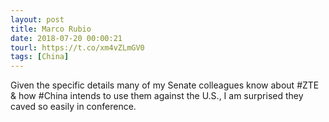 ```yaml
---
layout: post
title: Marco Rubio
date: 2018-07-20 00:00:21
tourl: https://t.co/xm4vZLmGV0
tags: [China]
---
```

Given the specific details many of my Senate colleagues know about #ZTE &amp; how #China intends to use them against the U.S.,  I am surprised they caved so easily in conference.